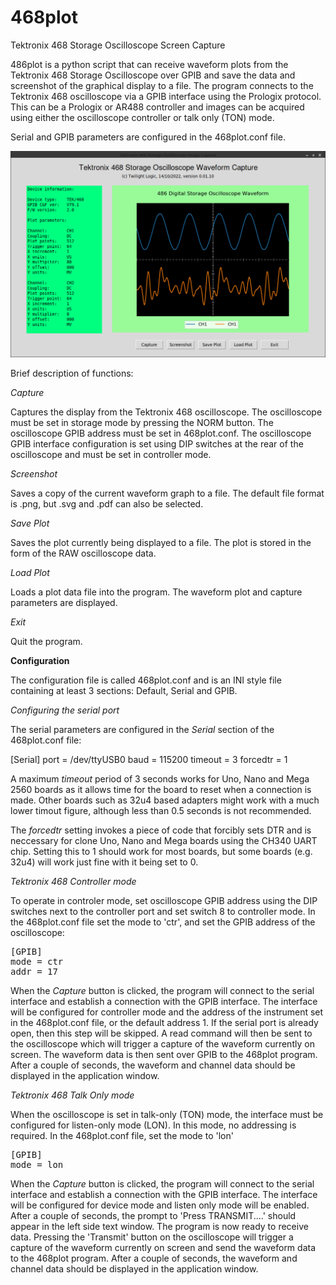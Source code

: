 # 468plot
Tektronix 468 Storage Oscilloscope Screen Capture

486plot is a python script that can receive waveform plots from the Tektronix 468 Storage Oscilloscope over GPIB and save the data and screenshot of the graphical display to a file. The program connects to the Tektronix 468 oscilloscope via a GPIB interface using the Prologix protocol. This can be a Prologix or AR488 controller and images can be acquired using either the oscilloscope controller or talk only (TON) mode.

Serial and GPIB parameters are configured in the 468plot.conf file.

![screenshot](https://github.com/Twilight-Logic/468plot/blob/main/images/Screenshot.png)

Brief description of functions:


<i>Capture</i>

Captures the display from the Tektronix 468 oscilloscope. The oscilloscope must be set in storage mode by pressing the NORM button. The oscilloscope GPIB address must be set in 468plot.conf. The oscilloscope GPIB interface configuration is set using DIP switches at the rear of the oscilloscope and must be set in controller mode.


<i>Screenshot</i>

Saves a copy of the current waveform graph to a file. The default file format is .png, but .svg and .pdf can also be selected.


<i>Save Plot</i>

Saves the plot currently being displayed to a file. The plot is stored in the form of the RAW oscilloscope data.


<i>Load Plot</i>

Loads a plot data file into the program. The waveform plot and capture parameters are displayed.


<i>Exit</i>

Quit the program.


<b>Configuration</b>

The configuration file is called 468plot.conf and is an INI style file containing at least 3 sections: Default, Serial and GPIB.

<i>Configuring the serial port</i>

The serial parameters are configured in the <i>Serial</i> section of the 468plot.conf file:

[Serial]
port = /dev/ttyUSB0
baud = 115200
timeout = 3
forcedtr = 1

A maximum <i>timeout</i> period of 3 seconds works for Uno, Nano and Mega 2560 boards as it allows time for the board to reset when a connection is made. Other boards such as 32u4 based adapters might work with a much lower timout figure, although less than 0.5 seconds is not recommended.

The <i>forcedtr</i> setting invokes a piece of code that forcibly sets DTR and is neccessary for clone Uno, Nano and Mega boards using the CH340 UART chip. Setting this to 1 should work for most boards, but some boards (e.g. 32u4) will work just fine with it being set to 0.


<i>Tektronix 468 Controller mode</i>

To operate in controler mode, set oscilloscope GPIB address using the DIP switches next to the controller port and set switch 8 to controller mode. In the 468plot.conf file set the mode to 'ctr', and set the GPIB address of the oscilloscope:

<pre>
[GPIB]
mode = ctr
addr = 17
</pre>

When the <i>Capture</I> button is clicked, the program will connect to the serial interface and establish a connection with the GPIB interface. The interface will be configured for controller mode and the address of the instrument set in the 468plot.conf file, or the default address 1. If the serial port is already open, then this step will be skipped. A read command will then be sent to the oscilloscope which will trigger a capture of the waveform currently on screen. The waveform data is then sent over GPIB to the 468plot program. After a couple of seconds, the waveform and channel data should be displayed in the application window.


<i>Tektronix 468 Talk Only mode</i>

When the oscilloscope is set in talk-only (TON) mode, the interface must be configured for listen-only mode (LON). In this mode, no addressing is required. In the 468plot.conf file, set the mode to 'lon'

<pre>
[GPIB]
mode = lon
</pre>

When the <i>Capture</I> button is clicked, the program will connect to the serial interface and establish a connection with the GPIB interface. The interface will be configured for device mode and listen only mode will be enabled. After a couple of seconds, the prompt to 'Press TRANSMIT....' should appear in the left side text window. The program is now ready to receive data. Pressing the 'Transmit' button on the oscilloscope will trigger a capture of the waveform currently on screen and send the waveform data to the 468plot program. After a couple of seconds, the waveform and channel data should be displayed in the application window.


